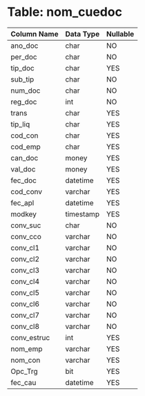 # Table: nom_cuedoc

| Column Name | Data Type | Nullable |
|-------------|-----------|----------|
| ano_doc | char | NO |
| per_doc | char | NO |
| tip_doc | char | YES |
| sub_tip | char | NO |
| num_doc | char | NO |
| reg_doc | int | NO |
| trans | char | YES |
| tip_liq | char | YES |
| cod_con | char | YES |
| cod_emp | char | YES |
| can_doc | money | YES |
| val_doc | money | YES |
| fec_doc | datetime | YES |
| cod_conv | varchar | YES |
| fec_apl | datetime | YES |
| modkey | timestamp | YES |
| conv_suc | char | NO |
| conv_cco | varchar | NO |
| conv_cl1 | varchar | NO |
| conv_cl2 | varchar | NO |
| conv_cl3 | varchar | NO |
| conv_cl4 | varchar | NO |
| conv_cl5 | varchar | NO |
| conv_cl6 | varchar | NO |
| conv_cl7 | varchar | NO |
| conv_cl8 | varchar | NO |
| conv_estruc | int | YES |
| nom_emp | varchar | YES |
| nom_con | varchar | YES |
| Opc_Trg | bit | YES |
| fec_cau | datetime | YES |
